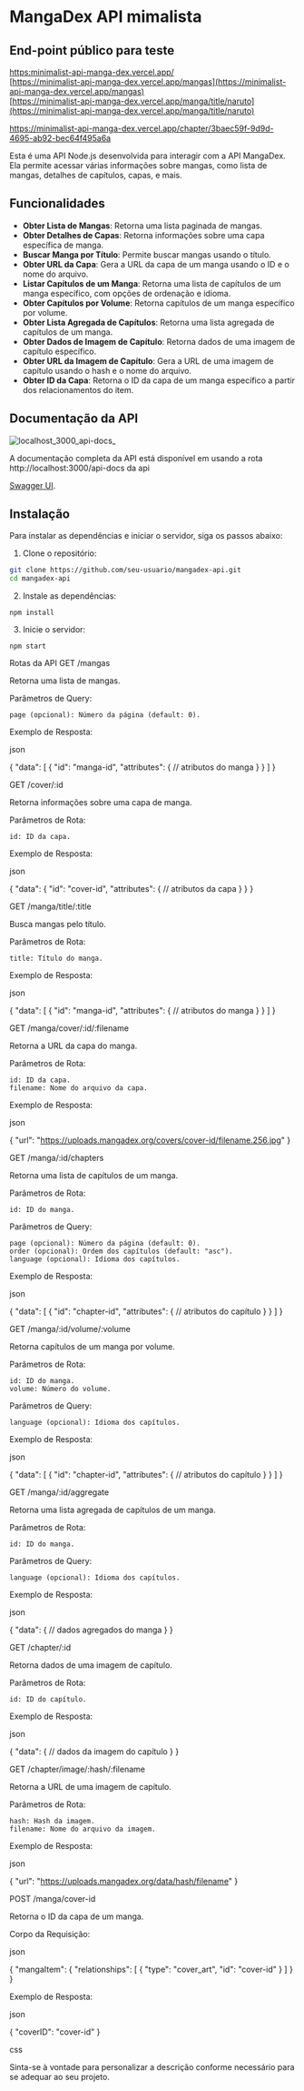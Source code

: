 # MangaDex API mimalista

## End-point público para teste

[https:minimalist-api-manga-dex.vercel.app/](https://minimalist-api-manga-dex.vercel.app/)
<br>
[https://minimalist-api-manga-dex.vercel.app/mangas](https://minimalist-api-manga-dex.vercel.app/mangas)
<br>
[https://minimalist-api-manga-dex.vercel.app/manga/title/naruto](https://minimalist-api-manga-dex.vercel.app/manga/title/naruto)

https://minimalist-api-manga-dex.vercel.app/chapter/3baec59f-9d9d-4695-ab92-bec64f495a6a

Esta é uma API Node.js desenvolvida para interagir com a API MangaDex. Ela permite acessar várias informações sobre mangas, como lista de mangas, detalhes de capítulos, capas, e mais.

## Funcionalidades

- **Obter Lista de Mangas**: Retorna uma lista paginada de mangas.
- **Obter Detalhes de Capas**: Retorna informações sobre uma capa específica de manga.
- **Buscar Manga por Título**: Permite buscar mangas usando o título.
- **Obter URL da Capa**: Gera a URL da capa de um manga usando o ID e o nome do arquivo.
- **Listar Capítulos de um Manga**: Retorna uma lista de capítulos de um manga específico, com opções de ordenação e idioma.
- **Obter Capítulos por Volume**: Retorna capítulos de um manga específico por volume.
- **Obter Lista Agregada de Capítulos**: Retorna uma lista agregada de capítulos de um manga.
- **Obter Dados de Imagem de Capítulo**: Retorna dados de uma imagem de capítulo específico.
- **Obter URL da Imagem de Capítulo**: Gera a URL de uma imagem de capítulo usando o hash e o nome do arquivo.
- **Obter ID da Capa**: Retorna o ID da capa de um manga específico a partir dos relacionamentos do item.

## Documentação da API
![localhost_3000_api-docs_](https://github.com/user-attachments/assets/97e8a108-4496-4787-aabd-b8b0a21d1218)

A documentação completa da API está disponível em usando a rota http://localhost:3000/api-docs da api

[Swagger UI](http://localhost:3000/api-docs).

## Instalação

Para instalar as dependências e iniciar o servidor, siga os passos abaixo:

1. Clone o repositório:

```sh
git clone https://github.com/seu-usuario/mangadex-api.git
cd mangadex-api
```

2. Instale as dependências:

```
npm install

```
3. Inicie o servidor:

```
npm start
```


Rotas da API
GET /mangas

Retorna uma lista de mangas.

Parâmetros de Query:

    page (opcional): Número da página (default: 0).

Exemplo de Resposta:

json

{
  "data": [
    {
      "id": "manga-id",
      "attributes": {
        // atributos do manga
      }
    }
  ]
}

GET /cover/:id

Retorna informações sobre uma capa de manga.

Parâmetros de Rota:

    id: ID da capa.

Exemplo de Resposta:

json

{
  "data": {
    "id": "cover-id",
    "attributes": {
      // atributos da capa
    }
  }
}

GET /manga/title/:title

Busca mangas pelo título.

Parâmetros de Rota:

    title: Título do manga.

Exemplo de Resposta:

json

{
  "data": [
    {
      "id": "manga-id",
      "attributes": {
        // atributos do manga
      }
    }
  ]
}

GET /manga/cover/:id/:filename

Retorna a URL da capa do manga.

Parâmetros de Rota:

    id: ID da capa.
    filename: Nome do arquivo da capa.

Exemplo de Resposta:

json

{
  "url": "https://uploads.mangadex.org/covers/cover-id/filename.256.jpg"
}

GET /manga/:id/chapters

Retorna uma lista de capítulos de um manga.

Parâmetros de Rota:

    id: ID do manga.

Parâmetros de Query:

    page (opcional): Número da página (default: 0).
    order (opcional): Ordem dos capítulos (default: "asc").
    language (opcional): Idioma dos capítulos.

Exemplo de Resposta:

json

{
  "data": [
    {
      "id": "chapter-id",
      "attributes": {
        // atributos do capítulo
      }
    }
  ]
}

GET /manga/:id/volume/:volume

Retorna capítulos de um manga por volume.

Parâmetros de Rota:

    id: ID do manga.
    volume: Número do volume.

Parâmetros de Query:

    language (opcional): Idioma dos capítulos.

Exemplo de Resposta:

json

{
  "data": [
    {
      "id": "chapter-id",
      "attributes": {
        // atributos do capítulo
      }
    }
  ]
}

GET /manga/:id/aggregate

Retorna uma lista agregada de capítulos de um manga.

Parâmetros de Rota:

    id: ID do manga.

Parâmetros de Query:

    language (opcional): Idioma dos capítulos.

Exemplo de Resposta:

json

{
  "data": {
    // dados agregados do manga
  }
}

GET /chapter/:id

Retorna dados de uma imagem de capítulo.

Parâmetros de Rota:

    id: ID do capítulo.

Exemplo de Resposta:

json

{
  "data": {
    // dados da imagem do capítulo
  }
}

GET /chapter/image/:hash/:filename

Retorna a URL de uma imagem de capítulo.

Parâmetros de Rota:

    hash: Hash da imagem.
    filename: Nome do arquivo da imagem.

Exemplo de Resposta:

json

{
  "url": "https://uploads.mangadex.org/data/hash/filename"
}

POST /manga/cover-id

Retorna o ID da capa de um manga.

Corpo da Requisição:

json

{
  "mangaItem": {
    "relationships": [
      {
        "type": "cover_art",
        "id": "cover-id"
      }
    ]
  }
}

Exemplo de Resposta:

json

{
  "coverID": "cover-id"
}

css


Sinta-se à vontade para personalizar a descrição conforme necessário para se adequar ao seu projeto.
